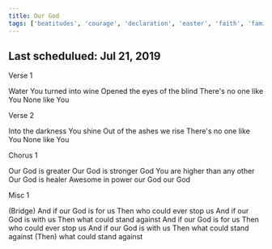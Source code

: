 ```yaml
---
title: Our God
tags: ['beatitudes', 'courage', 'declaration', 'easter', 'faith', 'family', 'god', 'god-incarnate', 'greatness', 'greatness-of-god', 'here-for-you', 'holy-spirit', 'how-he-loves', 'justice', 'miracles', 'new-song-we-sing', 'only-god', 'our']
---
```


## Last schedulued: Jul 21, 2019          

Verse 1

Water You turned into wine
Opened the eyes of the blind
There's no one like You
None like You

Verse 2

Into the darkness You shine
Out of the ashes we rise
There's no one like You
None like You

Chorus 1

Our God is greater
Our God is stronger
God You are higher than any other
Our God is healer
Awesome in power our God our God

Misc 1

(Bridge)
And if our God is for us
Then who could ever stop us
And if our God is with us
Then what could stand against
And if our God is for us
Then who could ever stop us
And if our God is with us
Then what could stand against
(Then) what could stand against
